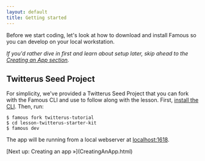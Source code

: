 ```yaml
---
layout: default
title: Getting started
---
```


<span class="intro-graf">
Before we start coding, let's look at how to download and install Famous so you can develop on your local workstation.
</span>

_If you'd rather dive in first and learn about setup later, skip ahead to the [Creating an App section](CreatingAnApp.html)._

## Twitterus Seed Project

For simplicity, we've provided a Twitterus Seed Project that you can fork with the Famous CLI and use to follow along with the lesson.  First, [install the CLI](http://famous.org/get-started.html).  Then, run:

    $ famous fork twitterus-tutorial
    $ cd lesson-twitterus-starter-kit
    $ famous dev

The app will be running from a local webserver at [localhost:1618](http://localhost:1618).

<span class="cta">
[Next up: Creating an app &raquo;](CreatingAnApp.html)
</span>

